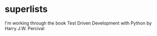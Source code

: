 # superlists
I'm working through the book Test Driven Development with Python by Harry J.W. Percival

